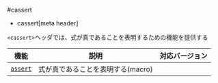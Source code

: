 #cassert
* cassert[meta header]

`<cassert>`ヘッダでは、式が真であることを表明するための機能を提供する

| 機能                          | 説明                              | 対応バージョン |
|-------------------------------|-----------------------------------|----------------|
| [`assert`](cassert/assert.md) | 式が真であることを表明する(macro) | |

